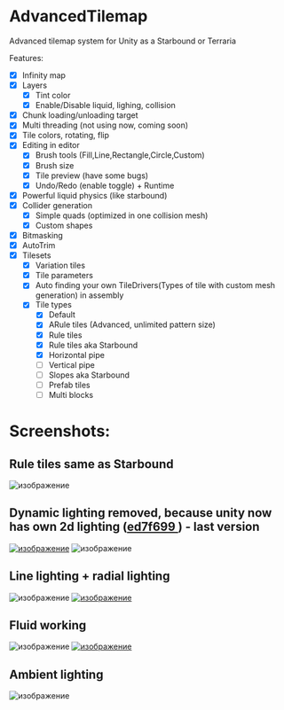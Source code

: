 # AdvancedTilemap
Advanced tilemap system for Unity as a Starbound or Terraria

Features:
- [x] Infinity map
- [x] Layers
  - [x] Tint color
  - [x] Enable/Disable liquid, lighing, collision
- [x] Chunk loading/unloading target
- [x] Multi threading (not using now, coming soon)
- [x] Tile colors, rotating, flip
- [x] Editing in editor
  - [x] Brush tools (Fill,Line,Rectangle,Circle,Custom)
  - [x] Brush size 
  - [x] Tile preview (have some bugs)
  - [x] Undo/Redo (enable toggle) + Runtime
- [x] Powerful liquid physics (like starbound)
- [x] Collider generation 
  - [x] Simple quads (optimized in one collision mesh)
  - [x] Custom shapes
- [x] Bitmasking
- [x] AutoTrim
- [x] Tilesets
  - [x] Variation tiles
  - [x] Tile parameters
  - [x] Auto finding your own TileDrivers(Types of tile with custom mesh generation) in assembly 
  - [x] Tile types
    - [x] Default
    - [x] ARule tiles (Advanced, unlimited pattern size)
    - [x] Rule tiles
    - [x] Rule tiles aka Starbound
    - [x] Horizontal pipe
    - [ ] Vertical pipe
    - [ ] Slopes aka Starbound
    - [ ] Prefab tiles
    - [ ] Multi blocks

# Screenshots:
## Rule tiles same as Starbound
![изображение](https://i.imgur.com/GZe9h0W.gif)
## Dynamic lighting removed, because unity now has own 2d lighting ([ed7f699 ](https://github.com/MaximovInk/AdvancedTilemap/tree/ed7f69937b5f7762496fcb1bdf13b9ffa63d38b5)) - last version
[![изображение](https://user-images.githubusercontent.com/38013889/190930094-1181742f-871a-4da2-b973-4d918fe72ffb.png)](https://i.imgur.com/EimC8BI.mp4)
![изображение](https://user-images.githubusercontent.com/38013889/190930211-6b5800ad-b20e-4942-8ec0-a1404f95757d.png)
## Line lighting + radial lighting
![изображение](https://user-images.githubusercontent.com/38013889/190930128-3aa2b1c7-003d-4576-b43e-2f00f6032302.png)
[![изображение](https://user-images.githubusercontent.com/38013889/190930172-c07a68de-0411-472b-b90e-2862dad130e4.png)](https://i.imgur.com/yDGtXFG.mp4)
## Fluid working
![изображение](https://i.imgur.com/hvlWjyD.gif)
[![изображение](https://user-images.githubusercontent.com/38013889/190930195-94369927-9dc7-4bd5-ad68-bde608373234.png)](https://i.imgur.com/3i45EHB.mp4)
## Ambient lighting
![изображение](https://i.imgur.com/ILl7d5f.gif)





